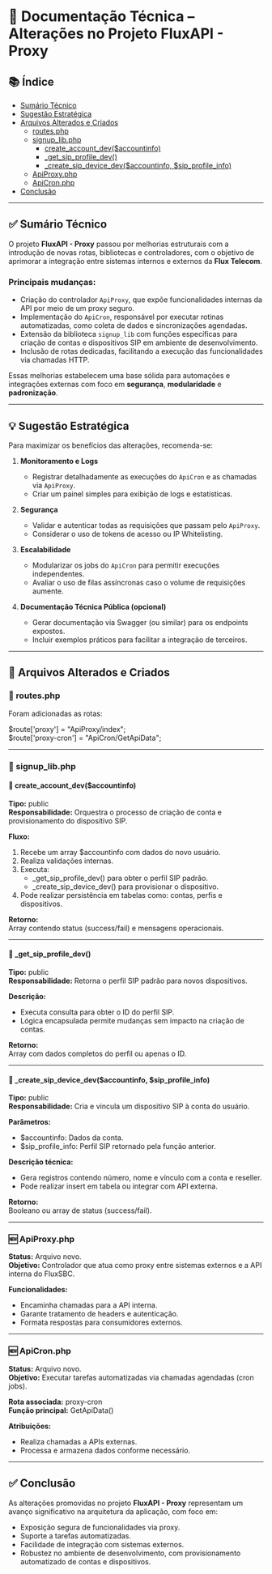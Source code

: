 # 📄 Documentação Técnica – Alterações no Projeto **FluxAPI - Proxy**

## 📚 Índice

- [Sumário Técnico](#sumário-técnico)
- [Sugestão Estratégica](#sugestão-estratégica)
- [Arquivos Alterados e Criados](#arquivos-alterados-e-criados)
  - [routes.php](#routesphp)
  - [signup_lib.php](#signuplibphp)
    - [create_account_dev($accountinfo)](#create_account_devaccountinfo)
    - [_get_sip_profile_dev()](#_get_sip_profile_dev)
    - [_create_sip_device_dev($accountinfo, $sip_profile_info)](#_create_sip_device_devaccountinfo-sip_profile_info)
  - [ApiProxy.php](#apiproxyphp)
  - [ApiCron.php](#apicronphp)
- [Conclusão](#conclusão)

---

## ✅ Sumário Técnico

O projeto **FluxAPI - Proxy** passou por melhorias estruturais com a introdução de novas rotas, bibliotecas e controladores, com o objetivo de aprimorar a integração entre sistemas internos e externos da **Flux Telecom**.

### Principais mudanças:

- Criação do controlador `ApiProxy`, que expõe funcionalidades internas da API por meio de um proxy seguro.
- Implementação do `ApiCron`, responsável por executar rotinas automatizadas, como coleta de dados e sincronizações agendadas.
- Extensão da biblioteca `signup_lib` com funções específicas para criação de contas e dispositivos SIP em ambiente de desenvolvimento.
- Inclusão de rotas dedicadas, facilitando a execução das funcionalidades via chamadas HTTP.

Essas melhorias estabelecem uma base sólida para automações e integrações externas com foco em **segurança**, **modularidade** e **padronização**.

---

## 💡 Sugestão Estratégica

Para maximizar os benefícios das alterações, recomenda-se:

1. **Monitoramento e Logs**
   - Registrar detalhadamente as execuções do `ApiCron` e as chamadas via `ApiProxy`.
   - Criar um painel simples para exibição de logs e estatísticas.

2. **Segurança**
   - Validar e autenticar todas as requisições que passam pelo `ApiProxy`.
   - Considerar o uso de tokens de acesso ou IP Whitelisting.

3. **Escalabilidade**
   - Modularizar os jobs do `ApiCron` para permitir execuções independentes.
   - Avaliar o uso de filas assíncronas caso o volume de requisições aumente.

4. **Documentação Técnica Pública (opcional)**
   - Gerar documentação via Swagger (ou similar) para os endpoints expostos.
   - Incluir exemplos práticos para facilitar a integração de terceiros.

---

## 📁 Arquivos Alterados e Criados

### 🧩 routes.php

Foram adicionadas as rotas:

$route['proxy'] = "ApiProxy/index";  
$route['proxy-cron'] = "ApiCron/GetApiData";

---

### 🧩 signup_lib.php

#### 🔹 create_account_dev($accountinfo)

**Tipo:** public  
**Responsabilidade:** Orquestra o processo de criação de conta e provisionamento do dispositivo SIP.

**Fluxo:**
1. Recebe um array $accountinfo com dados do novo usuário.
2. Realiza validações internas.
3. Executa:
   - _get_sip_profile_dev() para obter o perfil SIP padrão.
   - _create_sip_device_dev() para provisionar o dispositivo.
4. Pode realizar persistência em tabelas como: contas, perfis e dispositivos.

**Retorno:**  
Array contendo status (success/fail) e mensagens operacionais.

---

#### 🔹 _get_sip_profile_dev()

**Tipo:** public  
**Responsabilidade:** Retorna o perfil SIP padrão para novos dispositivos.

**Descrição:**
- Executa consulta para obter o ID do perfil SIP.
- Lógica encapsulada permite mudanças sem impacto na criação de contas.

**Retorno:**  
Array com dados completos do perfil ou apenas o ID.

---

#### 🔹 _create_sip_device_dev($accountinfo, $sip_profile_info)

**Tipo:** public  
**Responsabilidade:** Cria e vincula um dispositivo SIP à conta do usuário.

**Parâmetros:**
- $accountinfo: Dados da conta.
- $sip_profile_info: Perfil SIP retornado pela função anterior.

**Descrição técnica:**
- Gera registros contendo número, nome e vínculo com a conta e reseller.
- Pode realizar insert em tabela ou integrar com API externa.

**Retorno:**  
Booleano ou array de status (success/fail).

---

### 🆕 ApiProxy.php

**Status:** Arquivo novo.  
**Objetivo:** Controlador que atua como proxy entre sistemas externos e a API interna do FluxSBC.

**Funcionalidades:**
- Encaminha chamadas para a API interna.
- Garante tratamento de headers e autenticação.
- Formata respostas para consumidores externos.

---

### 🆕 ApiCron.php

**Status:** Arquivo novo.  
**Objetivo:** Executar tarefas automatizadas via chamadas agendadas (cron jobs).

**Rota associada:** proxy-cron  
**Função principal:** GetApiData()

**Atribuições:**
- Realiza chamadas a APIs externas.
- Processa e armazena dados conforme necessário.

---

## ✅ Conclusão

As alterações promovidas no projeto **FluxAPI - Proxy** representam um avanço significativo na arquitetura da aplicação, com foco em:

- Exposição segura de funcionalidades via proxy.
- Suporte a tarefas automatizadas.
- Facilidade de integração com sistemas externos.
- Robustez no ambiente de desenvolvimento, com provisionamento automatizado de contas e dispositivos.
